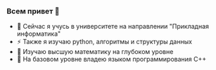 ### Всем привет 👋
- 🔭 Сейчас я учусь в университете на направлении "Прикладная информатика"
- ⚡ Также я изучаю python, алгоритмы и структуры данных
- 🤔 Изучаю высшую математику на глубоком уровне
- 🌱 На базовом уровне владею языком программирования C++
<!--
**slain1gg/slain1gg** is a ✨ _special_ ✨ repository because its `README.md` (this file) appears on your GitHub profile.

Here are some ideas to get you started:

- 🔭 I’m currently working on ...
- 🌱 I’m currently learning ...
- 👯 I’m looking to collaborate on ...
- 🤔 I’m looking for help with ...
- 💬 Ask me about ...
- 📫 How to reach me: ...
- 😄 Pronouns: ...
- ⚡ Fun fact: ...
-->
